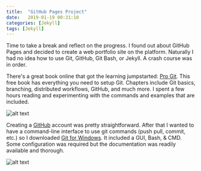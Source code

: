 ```yaml
---
title:  "GitHub Pages Project"
date:   2019-01-19 00:31:10
categories: [Jekyll]
tags: [Jekyll]
---
```

Time to take a break and reflect on the progress. I found out about GitHub Pages and decided to create a web portfolio site on the platform. Naturally I had no idea how to use Git, GitHub, Git Bash, or Jekyll. A crash course was in order.

There's a great book online that got the learning jumpstarted: [Pro Git][pro-git-book]. This free book has everything you need to setup Git. Chapters include Git basics, branching, distributed workflows, GitHub, and much more. I spent a few hours reading and experimenting with the commands and examples that are included.

![alt text][pro-git]

Creating a [GitHub][github-home] account was pretty straightforward. After that I wanted to have a command-line interface to use git commands (push pull, commit, etc.) so I downloaded [Git for Windows][git-for-windows]. It included a GUI, Bash, & CMD. Some configuration was required but the documentation was readily available and thorough.

![alt text][git-bash]


[pro-git-book]: https://git-scm.com/book/en/v2
[github-home]: https://github.com
[git-for-windows]: https://git-scm.com/downloads
[git-bash]: https://csanes.github.io/images/git-bash-ss.jpg "Git Bash for Windows"
[pro-git]: https://csanes.github.io/images/pro-git-example.jpg "Pro Git eBook"
